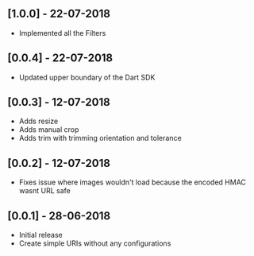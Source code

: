 ## [1.0.0] - 22-07-2018

* Implemented all the Filters

## [0.0.4] - 22-07-2018

* Updated upper boundary of the Dart SDK

## [0.0.3] - 12-07-2018

* Adds resize
* Adds manual crop
* Adds trim with trimming orientation and tolerance

## [0.0.2] - 12-07-2018

* Fixes issue where images wouldn't load because the encoded HMAC wasnt URL safe

## [0.0.1] - 28-06-2018

* Initial release
* Create simple URIs without any configurations

